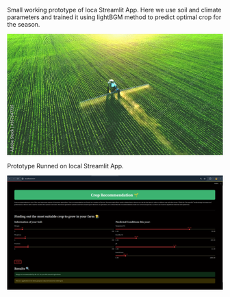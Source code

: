Small working prototype of loca Streamlit App. Here we use soil and climate parameters and trained it using lightBGM method to predict optimal crop for the season.

![Agri](agriculture.jpg)

Prototype Runned on local Streamlit App.

![Streamlit](demo.png)
